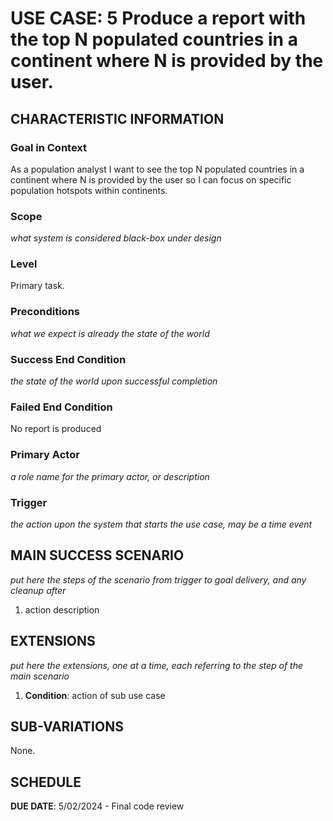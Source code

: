# USE CASE: 5 Produce a report with the top N populated countries in a continent where N is provided by the user.

## CHARACTERISTIC INFORMATION

### Goal in Context

As a population analyst I want to see the top N populated countries in a continent where N is provided by the user so I can focus on specific population hotspots within continents.

### Scope

*what system is considered black-box under design*

### Level

Primary task.

### Preconditions

*what we expect is already the state of the world*

### Success End Condition

*the state of the world upon successful completion*

### Failed End Condition

No report is produced

### Primary Actor

*a role name for the primary actor, or description*

### Trigger

*the action upon the system that starts the use case, may be a time event*

## MAIN SUCCESS SCENARIO

*put here the steps of the scenario from trigger to goal delivery, and any cleanup after*

1. action description

## EXTENSIONS

*put here the extensions, one at a time, each referring to the step of the main scenario*

1. **Condition**: action of sub use case

## SUB-VARIATIONS

None.

## SCHEDULE

**DUE DATE**: 5/02/2024 - Final code review